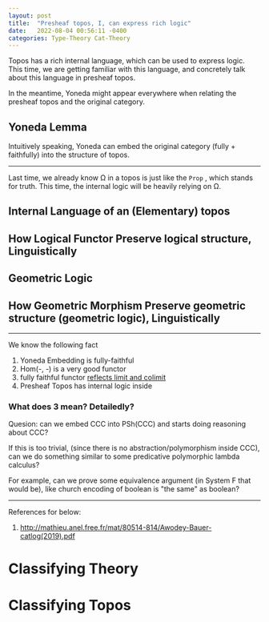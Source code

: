 ```yaml
---
layout: post
title:  "Presheaf topos, I, can express rich logic"
date:   2022-08-04 00:56:11 -0400
categories: Type-Theory Cat-Theory
---
```


Topos has a rich internal language, which can be used to express logic. This time, we are getting familiar with this language, and concretely talk about this language in presheaf topos.

In the meantime, Yoneda might appear everywhere when relating the presheaf topos and the original category.

## Yoneda Lemma


Intuitively speaking, Yoneda can embed the original category (fully + faithfully) into the structure of topos.  

***

Last time, we already know Ω in a topos is just like the `Prop` , which stands for truth. This time, the internal logic will be heavily relying on Ω.

<!-- I think working with elementary topos here is fine. So we stick with elementary topos. -->

## Internal Language of an (Elementary) topos

## How Logical Functor Preserve logical structure, Linguistically

## Geometric Logic


## How Geometric Morphism Preserve geometric structure (geometric logic), Linguistically

***

We know the following fact
1. Yoneda Embedding is fully-faithful
2. Hom(-, -) is a very good functor
3. fully faithful functor [reflects limit and colimit](https://ncatlab.org/nlab/show/full+and+faithful+functor)
4. Presheaf Topos has internal logic inside
  
### What does 3 mean? Detailedly?

Quesion: can we embed CCC into PSh(CCC) and starts doing reasoning about CCC?



If this is too trivial, (since there is no abstraction/polymorphism inside CCC), can we do something similar to some predicative polymorphic lambda calculus?

For example, can we prove some equivalence argument (in System F that would be), like church encoding of boolean is "the same" as boolean?

***

References for below: 
1. http://mathieu.anel.free.fr/mat/80514-814/Awodey-Bauer-catlog(2019).pdf

# Classifying Theory

# Classifying Topos

